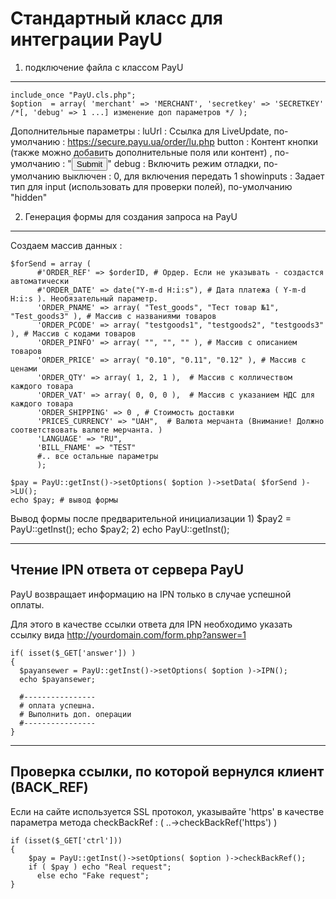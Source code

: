 Стандартный класс для интеграции PayU 
========

1. подключение файла с классом PayU
--------

    include_once "PayU.cls.php";
    $option  = array( 'merchant' => 'MERCHANT', 'secretkey' => 'SECRETKEY' /*[, 'debug' => 1 ...] изменение доп параметров */ );

Дополнительные параметры : 
    luUrl : Ссылка для LiveUpdate, по-умолчанию : https://secure.payu.ua/order/lu.php
    button : Контент кнопки (также можно добавить дополнительные поля или контент) , по-умолчанию : "<input type='submit'>"
    debug : Включить режим отладки, по-умолчанию выключен : 0, для включения передать 1
    showinputs : Задает тип для input (использовать для проверки полей), по-умолчанию  "hidden"


2. Генерация формы для создания запроса на PayU
--------

Создаем массив данных : 

    $forSend = array (
          #'ORDER_REF' => $orderID, # Ордер. Если не указывать - создастся автоматически
          #'ORDER_DATE' => date("Y-m-d H:i:s"), # Дата платежа ( Y-m-d H:i:s ). Необязательный параметр.
          'ORDER_PNAME' => array( "Test_goods", "Тест товар №1", "Test_goods3" ), # Массив с названиями товаров
          'ORDER_PCODE' => array( "testgoods1", "testgoods2", "testgoods3" ), # Массив с кодами товаров
          'ORDER_PINFO' => array( "", "", "" ), # Массив с описанием товаров
          'ORDER_PRICE' => array( "0.10", "0.11", "0.12" ), # Массив с ценами
          'ORDER_QTY' => array( 1, 2, 1 ),  # Массив с колличеством каждого товара
          'ORDER_VAT' => array( 0, 0, 0 ),  # Массив с указанием НДС для каждого товара
          'ORDER_SHIPPING' => 0 , # Стоимость доставки
          'PRICES_CURRENCY' => "UAH",  # Валюта мерчанта (Внимание! Должно соответствовать валюте мерчанта. )
          'LANGUAGE' => "RU",  
          'BILL_FNAME' => "TEST"
          #.. все остальные параметры
          );
    
    $pay = PayU::getInst()->setOptions( $option )->setData( $forSend )->LU();
    echo $pay; # вывод формы

Вывод формы после предварительной инициализации
    1)  $pay2 = PayU::getInst();
        echo $pay2;
    2)  echo PayU::getInst();

-------------------------------------------------

Чтение IPN ответа от сервера PayU
--------

PayU возвращает информацию на IPN только в случае успешной оплаты.

Для этого в качестве ссылки ответа для IPN необходимо указать ссылку вида http://yourdomain.com/form.php?answer=1

    if( isset($_GET['answer']) )
    {
      $payansewer = PayU::getInst()->setOptions( $option )->IPN();
      echo $payansewer;
    
      #----------------
      # оплата успешна.
      # Выполнить доп. операции 
      #----------------
    }

-------------------------------------------------

Проверка ссылки, по которой вернулся клиент (BACK_REF)
--------
Если на сайте используется SSL протокол, указывайте 'https' в качестве параметра метода checkBackRef  : ( ..->checkBackRef('https') )

    if (isset($_GET['ctrl']))
    {
        $pay = PayU::getInst()->setOptions( $option )->checkBackRef();
        if ( $pay ) echo "Real request";
          else echo "Fake request";
    }
